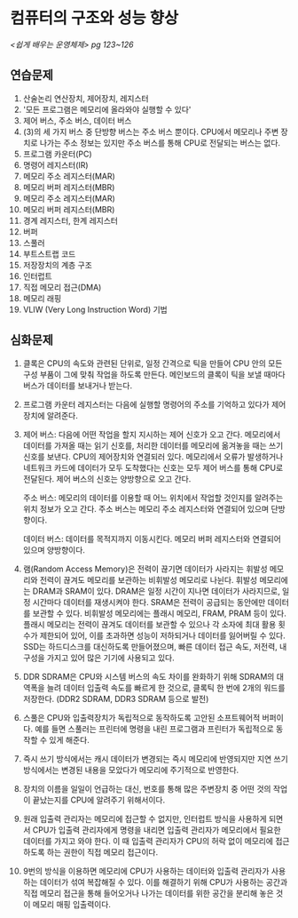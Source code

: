 # 컴퓨터의 구조와 성능 향상

*<쉽게 배우는 운영체제> pg 123~126*



## 연습문제

1. 산술논리 연산장치, 제어장치, 레지스터
2. '모든 프로그램은 메모리에 올라와야 실행할 수 있다'
3. 제어 버스, 주소 버스, 데이터 버스
4. (3)의 세 가지 버스 중 단방향 버스는 주소 버스 뿐이다. CPU에서 메모리나 주변 장치로 나가는 주소 정보는 있지만 주소 버스를 통해 CPU로 전달되는 버스는 없다.
5. 프로그램 카운터(PC)
6. 명령어 레지스터(IR)
7. 메모리 주소 레지스터(MAR)
8. 메모리 버퍼 레지스터(MBR)
9. 메모리 주소 레지스터(MAR)
10. 메모리 버퍼 레지스터(MBR)
11. 경계 레지스터, 한계 레지스터
12. 버퍼
13. 스풀러
14. 부트스트랩 코드
15. 저장장치의 계층 구조
16. 인터럽트
17. 직접 메모리 접근(DMA)
18. 메모리 래핑
19. VLIW (Very Long Instruction Word) 기법



## 심화문제

1. 클록은 CPU의 속도와 관련된 단위로, 일정 간격으로 틱을 만들어 CPU 안의 모든 구성 부품이 그에 맞춰 작업을 하도록 만든다. 메인보드의 클록이 틱을 보낼 때마다 버스가 데이터를 보내거나 받는다.

2. 프로그램 카운터 레지스터는 다음에 실행할 명령어의 주소를 기억하고 있다가 제어장치에 알려준다.

3. 제어 버스: 다음에 어떤 작업을 할지 지시하는 제어 신호가 오고 간다. 메모리에서 데이터를 가져올 때는 읽기 신호를, 처리한 데이터를 메모리에 옮겨놓을 때는 쓰기 신호를 보낸다. CPU의 제어장치와 연결되러 있다. 메모리에서 오류가 발생하거나 네트워크 카드에 데이터가 모두 도착했다는 신호는 모두 제어 버스를 통해 CPU로 전달된다. 제어 버스의 신호는 양방향으로 오고 간다.

   주소 버스: 메모리의 데이터를 이용할 때 어느 위치에서 작업할 것인지를 알려주는 위치 정보가 오고 간다. 주소 버스는 메모리 주소 레지스터와 연결되어 있으며 단방향이다.

   데이터 버스: 데이터를 목적지까지 이동시킨다. 메모리 버퍼 레지스터와 연결되어 있으며 양방향이다.

4. 램(Random Access Memory)은 전력이 끊기면 데이터가 사라지는 휘발성 메모리와 전력이 끊겨도 메모리를 보관하는 비휘발성 메모리로 나뉜다. 휘발성 메모리에는 DRAM과 SRAM이 있다. DRAM은 일정 시간이 지나면 데이터가 사라지므로, 일정 시간마다 데이터를 재생시켜야 한다. SRAM은 전력이 공급되는 동안에만 데이터를 보관할 수 있다.
   비휘발성 메모리에는 플래시 메모리, FRAM, PRAM 등이 있다. 플래시 메모리는 전력이 끊겨도 데이터를 보관할 수 있으나 각 소자에 최대 활용 횟수가 제한되어 있어, 이를 초과하면 성능이 저하되거나 데이터를 잃어버릴 수 있다. SSD는 하드디스크를 대신하도록 만들어졌으며, 빠른 데이터 접근 속도, 저전력, 내구성을 가지고 있어 많은 기기에 사용되고 있다.

5. DDR SDRAM은 CPU와 시스템 버스의 속도 차이를 완화하기 위해 SDRAM의 대역폭을 늘려 데이터 입출력 속도를 빠르게 한 것으로, 클록틱 한 번에 2개의 워드를 저장한다. (DDR2 SDRAM, DDR3 SDRAM 등으로 발전)

6. 스풀은 CPU와 입출력장치가 독립적으로 동작하도록 고안된 소프트웨어적 버퍼이다. 예를 들면 스풀러는 프린터에 명령을 내린 프로그램과 프린터가 독립적으로 동작할 수 있게 해준다.

7. 즉시 쓰기 방식에서는 캐시 데이터가 변경되는 즉시 메모리에 반영되지만 지연 쓰기 방식에서는 변경된 내용을 모았다가 메모리에 주기적으로 반영한다.

8. 장치의 이름을 일일이 언급하는 대신, 번호를 통해 많은 주변장치 중 어떤 것의 작업이 끝났는지를 CPU에 알려주기 위해서이다.

9. 원래 입출력 관리자는 메모리에 접근할 수 없지만, 인터럽트 방식을 사용하게 되면서 CPU가 입출력 관리자에게 명령을 내리면 입출력 관리자가 메모리에서 필요한 데이터를 가지고 와야 한다. 이 때 입출력 관리자가 CPU의 허락 없이 메모리에 접근하도록 하는 권한이 직접 메모리 접근이다.

10. 9번의 방식을 이용하면 메모리에 CPU가 사용하는 데이터와 입출력 관리자가 사용하는 데이터가 섞여 복잡해질 수 있다. 이를 해결하기 위해 CPU가 사용하는 공간과 직접 메모리 접근을 통해 들어오거나 나가는 데이터를 위한 공간을 분리해 놓은 것이 메모리 매핑 입출력이다.